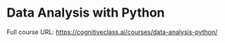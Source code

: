 # Data Analysis with Python
Full course URL: https://cognitiveclass.ai/courses/data-analysis-python/
